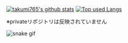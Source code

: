 <!-- ### Hi there 👋 -->

<!--
**takumi765/takumi765** is a ✨ _special_ ✨ repository because its `README.md` (this file) appears on your GitHub profile.

Here are some ideas to get you started:

- 🔭 I’m currently working on ...
- 🌱 I’m currently learning ...
- 👯 I’m looking to collaborate on ...
- 🤔 I’m looking for help with ...
- 💬 Ask me about ...
- 📫 How to reach me: ...
- 😄 Pronouns: ...
- ⚡ Fun fact: ...
-->

<!-- リポジトリステータス -->
<!-- ソースコード統計 -->
[![takumi765's github stats](https://github-readme-stats-henna-omega-14.vercel.app/api?username=takumi765&count_private=true&show_icons=true&theme=tokyonight)](https://github.com/takumi765/)
[![Top used Langs](https://github-readme-stats-henna-omega-14.vercel.app/api/top-langs/?username=takumi765&langs_count=8&count_private=true&layout=compact&theme=tokyonight)](https://github.com/takumi765/)

※privateリポジトリは反映されていません

![snake gif](https://github.com/takumi765/takumi765/blob/output/github-contribution-grid-snake.gif)
